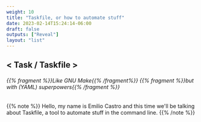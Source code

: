 ```yaml
---
weight: 10
title: "Taskfile, or how to automate stuff"
date: 2023-02-14T15:24:14-06:00
draft: false
outputs: ["Reveal"]
layout: "list"
---
```


## < Task / Taskfile >
###### {{% fragment %}}Like GNU Make{{% /fragment%}} {{% fragment %}}but with (YAML) superpowers{{% /fragment %}}

{{% note %}}
Hello, my name is Emilio Castro and this time we'll be talking about Taskfile, a tool to automate stuff in the command line.
{{% /note %}}
